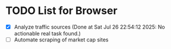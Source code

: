 # TODO List for Browser

- [x] Analyze traffic sources  (Done at Sat Jul 26 22:54:12 2025: No actionable real task found.)
- [ ] Automate scraping of market cap sites